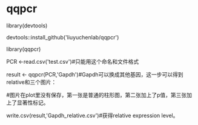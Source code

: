 # qqpcr
library(devtools)  

devtools::install_github('liuyuchenlab/qqpcr')  

library(qqpcr)  

PCR <-read.csv('test.csv')#只能用这个命名和文件格式  

result <- qqpcr(PCR,'Gapdh')#Gapdh可以换成其他基因，这一步可以得到relative和三个图片：  

#图片在plot里没有保存，第一张是普通的柱形图，第二张加上了p值，第三张加上了显著性标记。  

write.csv(result,'Gapdh_relative.csv')#获得relative expression level。  

